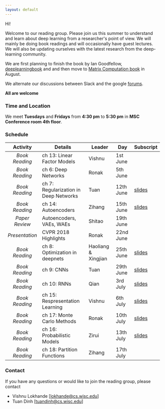 ```yaml
---
layout: default
---
```


Hi!

Welcome to our reading group. Please join us this summer to understand and learn about deep learning from a researcher's point of view. We will mainly be doing book readings and will occasionally have guest lectures. We will also be updating ourselves with the latest research from the deep-learning community.

We are first planning to finish the book by Ian Goodfellow, [deeplearningbook](http://www.deeplearningbook.org/) and and then move to [Matrix Computation book](http://web.mit.edu/ehliu/Public/sclark/Golub%20G.H.,%20Van%20Loan%20C.F.-%20Matrix%20Computations.pdf) in August.

We alternate our discussions between Slack and the google [forums](https://groups.google.com/d/forum/dlta-reading). 

**All are welcome**

### Time and Location

We meet **Tuesdays** and **Fridays** from **4:30 pm** to **5:30 pm** in **MSC Conference room 4th floor**.


### Schedule

|  **Activity**   | **Details**                           | **Leader**  | **Day**   | **Subscript**|
|:---------------:|---------------------------------------|-------------|-----------|---------------
| _Book Reading_  | ch 13: Linear Factor Models           | Vishnu      | 1st June  |              |
| _Book Reading_  | ch 6: Deep Networks                   | Ronak       | 5th June  |              |
| _Book Reading_  | ch 7: Regularization in Deep Networks | Tuan        | 12th June |[slides](https://drive.google.com/file/d/1syKNS_3TAREMZeFnLbo9vklV4XBx32X-/view?usp=sharing)    |
| _Book Reading_  | ch 14: Autoencoders                   | Zihang      | 15th June |[slides](https://drive.google.com/file/d/1syKNS_3TAREMZeFnLbo9vklV4XBx32X-/view?usp=sharing)    |
| _Paper Review_  | Autoencoders, VAEs, WAEs              | Shitao      | 19th June |              |
| _Presentation_  | CVPR 2018 Highlights                  | Ronak       | 22nd June |              |
| _Book Reading_  | ch 8: Optimization in deepnets        | Haoliang & Xingjian       | 25th June | [slides](https://drive.google.com/file/d/1M59FizkqmBZbv9ZxnQkYgShXkyuvQBpb/view?usp=sharing)|
| _Book Reading_  | ch 9: CNNs                            | Tuan        | 29th June | [slides](https://drive.google.com/file/d/1bTrtpA9PTI38MQR_fcWg2f8cuOnSXLnU/view?usp=sharing)|
| _Book Reading_  | ch 10: RNNs                           | Qian        | 3rd July |  [slides](https://drive.google.com/file/d/139y8ssm-EqeMjOwNeE6A5koKvDtvX9Ef/view?usp=sharing)|
| _Book Reading_  | ch 15: Respresentation Learning       | Vishnu      | 6th July | [slides](https://drive.google.com/file/d/1zipsckxVLOizFAhtUzoAGutQ7lkzuFSC/view?usp=sharing)|
| _Book Reading_  | ch 17: Monte Carlo Methods            | Ronak       | 10th July | [slides](https://drive.google.com/file/d/1kRjn4xwaPTGbXSgS1194xNCHVAtcz6GW/view?usp=sharing)|
| _Book Reading_  | ch 16: Probabilistic Models           | Zirui       | 13th July | [slides](https://drive.google.com/file/d/13wjyIEpmVWXRFkBh2RS9SIBuJYte8SGG/view?usp=sharing)|
| _Book Reading_  | ch 18: Partition Functions            | Zihang      | 17th July |           |





### Contact

If you have any questions or would like to join the reading group, please contact
- Vishnu Lokhande [lokhande@cs.wisc.edu]
- Tuan Dinh [tuandinh@cs.wisc.edu]


<!---
Text can be **bold**, _italic_, or ~~strikethrough~~.

[Link to another page](./another-page.html).

There should be whitespace between paragraphs.

There should be whitespace between paragraphs. We recommend including a README, or a file with information about your project.

# Header 1

This is a normal paragraph following a header. GitHub is a code hosting platform for version control and collaboration. It lets you and others work together on projects from anywhere.

## Header 2

> This is a blockquote following a header.
>
> When something is important enough, you do it even if the odds are not in your favor.

### Header 3

```js
// Javascript code with syntax highlighting.
var fun = function lang(l) {
  dateformat.i18n = require('./lang/' + l)
  return true;
}
```

```ruby
# Ruby code with syntax highlighting
GitHubPages::Dependencies.gems.each do |gem, version|
  s.add_dependency(gem, "= #{version}")
end
```

#### Header 4

*   This is an unordered list following a header.
*   This is an unordered list following a header.
*   This is an unordered list following a header.

##### Header 5

1.  This is an ordered list following a header.
2.  This is an ordered list following a header.
3.  This is an ordered list following a header.

###### Header 6

| head1        | head two          | three |
|:-------------|:------------------|:------|
| ok           | good swedish fish | nice  |
| out of stock | good and plenty   | nice  |
| ok           | good `oreos`      | hmm   |
| ok           | good `zoute` drop | yumm  |

### There's a horizontal rule below this.

* * *

### Here is an unordered list:

*   Item foo
*   Item bar
*   Item baz
*   Item zip

### And an ordered list:

1.  Item one
1.  Item two
1.  Item three
1.  Item four

### And a nested list:

- level 1 item
  - level 2 item
  - level 2 item
    - level 3 item
    - level 3 item
- level 1 item
  - level 2 item
  - level 2 item
  - level 2 item
- level 1 item
  - level 2 item
  - level 2 item
- level 1 item

### Small image

![Octocat](https://assets-cdn.github.com/images/icons/emoji/octocat.png)

### Large image

![Branching](https://guides.github.com/activities/hello-world/branching.png)


### Definition lists can be used with HTML syntax.

<dl>
<dt>Name</dt>
<dd>Godzilla</dd>
<dt>Born</dt>
<dd>1952</dd>
<dt>Birthplace</dt>
<dd>Japan</dd>
<dt>Color</dt>
<dd>Green</dd>
</dl>

```
Long, single-line code blocks should not wrap. They should horizontally scroll if they are too long. This line should be long enough to demonstrate this.
```

```
The final element.
``` --->
